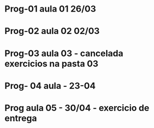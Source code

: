# Prog-01  aula 01 26/03

# Prog-02 aula 02 02/03

# Prog-03 aula 03 - cancelada exercicios na pasta 03

# Prog- 04 aula - 23-04

# Prog aula 05 - 30/04 - exercicio de entrega